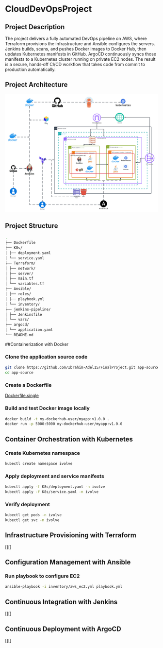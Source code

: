 # CloudDevOpsProject

## Project Description
The project delivers a fully automated DevOps pipeline on AWS, where Terraform provisions the infrastructure and Ansible configures the servers. Jenkins builds, scans, and pushes Docker images to Docker Hub, then updates Kubernetes manifests in GitHub. ArgoCD continuously syncs those manifests to a Kubernetes cluster running on private EC2 nodes. The result is a secure, hands‑off CI/CD workflow that takes code from commit to production automatically.

## Project Architecture
![CloudDevOpsProject](CloudDevOpsProject.png)

## Project Structure
```bash
.
├── Dockerfile
├── K8s/
│ ├── deployment.yaml
│ └── service.yaml
├── Terraform/
│ ├── network/
│ ├── server/
│ ├── main.tf
│ └── variables.tf
├── Ansible/
│ ├── roles/
│ ├── playbook.yml
│ └── inventory/
├── jenkins-pipeline/
│ ├── Jenkinsfile
│ └── vars/
├── argocd/
│ └── application.yaml
└── README.md
```
##Containerization with Docker

### Clone the application source code
```bash 
git clone https://github.com/Ibrahim-Adel15/FinalProject.git app-source
cd app-source
```
### Create a Dockerfile 
[Dockerfile.single](Dockerfile.single)

### Build and test Docker image locally
```bash
docker build -t my-dockerhub-user/myapp:v1.0.0 .
docker run -p 5000:5000 my-dockerhub-user/myapp:v1.0.0
```
## Container Orchestration with Kubernetes

### Create Kubernetes namespace
```bash 
kubectl create namespace ivolve
```
### Apply deployment and service manifests
```bash 
kubectl apply -f K8s/deployment.yaml -n ivolve
kubectl apply -f K8s/service.yaml -n ivolve
```
###  Verify deployment
```bash
kubectl get pods -n ivolve
kubectl get svc -n ivolve
```

## Infrastructure Provisioning with Terraform
[][]

## Configuration Management with Ansible
### Run playbook to configure EC2
```bash
ansible-playbook -i inventory/aws_ec2.yml playbook.yml
```
## Continuous Integration with Jenkins
[][]

## Continuous Deployment with ArgoCD
[][]
